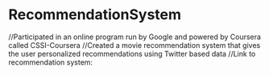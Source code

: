# RecommendationSystem
//Participated in an online program run by Google and powered by Coursera called CSSI-Coursera
//Created a movie recommendation system that gives the user personalized recommendations using Twitter based data
//Link to recommendation system: 
